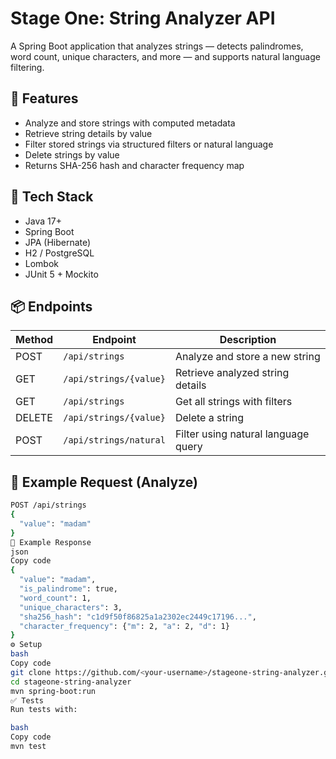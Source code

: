 # Stage One: String Analyzer API

A Spring Boot application that analyzes strings — detects palindromes, word count, unique characters, and more — and supports natural language filtering.

## 🚀 Features
- Analyze and store strings with computed metadata
- Retrieve string details by value
- Filter stored strings via structured filters or natural language
- Delete strings by value
- Returns SHA-256 hash and character frequency map

## 🧩 Tech Stack
- Java 17+
- Spring Boot
- JPA (Hibernate)
- H2 / PostgreSQL
- Lombok
- JUnit 5 + Mockito

## 📦 Endpoints
| Method | Endpoint | Description |
|--------|-----------|-------------|
| POST | `/api/strings` | Analyze and store a new string |
| GET | `/api/strings/{value}` | Retrieve analyzed string details |
| GET | `/api/strings` | Get all strings with filters |
| DELETE | `/api/strings/{value}` | Delete a string |
| POST | `/api/strings/natural` | Filter using natural language query |

## 🧠 Example Request (Analyze)
```bash
POST /api/strings
{
  "value": "madam"
}
🧪 Example Response
json
Copy code
{
  "value": "madam",
  "is_palindrome": true,
  "word_count": 1,
  "unique_characters": 3,
  "sha256_hash": "c1d9f50f86825a1a2302ec2449c17196...",
  "character_frequency": {"m": 2, "a": 2, "d": 1}
}
⚙️ Setup
bash
Copy code
git clone https://github.com/<your-username>/stageone-string-analyzer.git
cd stageone-string-analyzer
mvn spring-boot:run
✅ Tests
Run tests with:

bash
Copy code
mvn test
